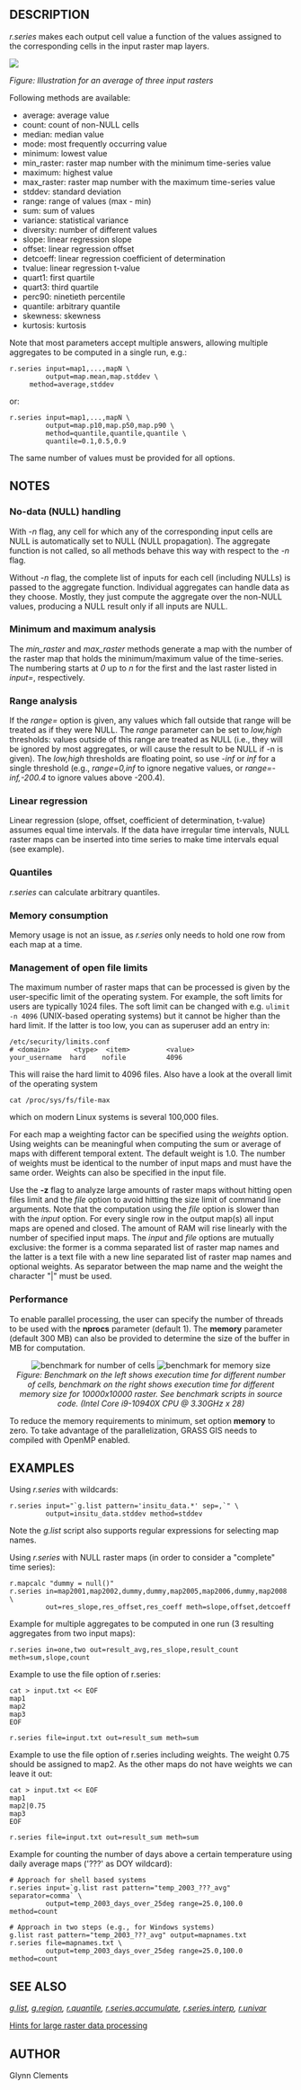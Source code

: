 ## DESCRIPTION

*r.series* makes each output cell value a function of the values
assigned to the corresponding cells in the input raster map layers.

![](r_series.png)

*Figure: Illustration for an average of three input rasters*

Following methods are available:

- average: average value
- count: count of non-NULL cells
- median: median value
- mode: most frequently occurring value
- minimum: lowest value
- min_raster: raster map number with the minimum time-series value
- maximum: highest value
- max_raster: raster map number with the maximum time-series value
- stddev: standard deviation
- range: range of values (max - min)
- sum: sum of values
- variance: statistical variance
- diversity: number of different values
- slope: linear regression slope
- offset: linear regression offset
- detcoeff: linear regression coefficient of determination
- tvalue: linear regression t-value
- quart1: first quartile
- quart3: third quartile
- perc90: ninetieth percentile
- quantile: arbitrary quantile
- skewness: skewness
- kurtosis: kurtosis

Note that most parameters accept multiple answers, allowing multiple
aggregates to be computed in a single run, e.g.:

```shell
r.series input=map1,...,mapN \
         output=map.mean,map.stddev \
     method=average,stddev
```

or:

```shell
r.series input=map1,...,mapN \
         output=map.p10,map.p50,map.p90 \
         method=quantile,quantile,quantile \
         quantile=0.1,0.5,0.9
```

The same number of values must be provided for all options.

## NOTES

### No-data (NULL) handling

With *-n* flag, any cell for which any of the corresponding input cells
are NULL is automatically set to NULL (NULL propagation). The aggregate
function is not called, so all methods behave this way with respect to
the *-n* flag.

Without *-n* flag, the complete list of inputs for each cell (including
NULLs) is passed to the aggregate function. Individual aggregates can
handle data as they choose. Mostly, they just compute the aggregate over
the non-NULL values, producing a NULL result only if all inputs are
NULL.

### Minimum and maximum analysis

The *min_raster* and *max_raster* methods generate a map with the number
of the raster map that holds the minimum/maximum value of the
time-series. The numbering starts at *0* up to *n* for the first and the
last raster listed in *input=*, respectively.

### Range analysis

If the *range=* option is given, any values which fall outside that
range will be treated as if they were NULL. The *range* parameter can be
set to *low,high* thresholds: values outside of this range are treated
as NULL (i.e., they will be ignored by most aggregates, or will cause
the result to be NULL if -n is given). The *low,high* thresholds are
floating point, so use *-inf* or *inf* for a single threshold (e.g.,
*range=0,inf* to ignore negative values, or *range=-inf,-200.4* to
ignore values above -200.4).

### Linear regression

Linear regression (slope, offset, coefficient of determination, t-value)
assumes equal time intervals. If the data have irregular time intervals,
NULL raster maps can be inserted into time series to make time intervals
equal (see example).

### Quantiles

*r.series* can calculate arbitrary quantiles.

### Memory consumption

Memory usage is not an issue, as *r.series* only needs to hold one row
from each map at a time.

### Management of open file limits

The maximum number of raster maps that can be processed is given by the
user-specific limit of the operating system. For example, the soft
limits for users are typically 1024 files. The soft limit can be changed
with e.g. `ulimit -n 4096` (UNIX-based operating systems) but it cannot
be higher than the hard limit. If the latter is too low, you can as
superuser add an entry in:

```shell
/etc/security/limits.conf
# <domain>      <type>  <item>         <value>
your_username  hard    nofile          4096
```

This will raise the hard limit to 4096 files. Also have a look at the
overall limit of the operating system

```shell
cat /proc/sys/fs/file-max
```

which on modern Linux systems is several 100,000 files.

For each map a weighting factor can be specified using the *weights*
option. Using weights can be meaningful when computing the sum or
average of maps with different temporal extent. The default weight is
1.0. The number of weights must be identical to the number of input maps
and must have the same order. Weights can also be specified in the input
file.

Use the **-z** flag to analyze large amounts of raster maps without
hitting open files limit and the *file* option to avoid hitting the size
limit of command line arguments. Note that the computation using the
*file* option is slower than with the *input* option. For every single
row in the output map(s) all input maps are opened and closed. The
amount of RAM will rise linearly with the number of specified input
maps. The *input* and *file* options are mutually exclusive: the former
is a comma separated list of raster map names and the latter is a text
file with a new line separated list of raster map names and optional
weights. As separator between the map name and the weight the character
"\|" must be used.

### Performance

To enable parallel processing, the user can specify the number of
threads to be used with the **nprocs** parameter (default 1). The
**memory** parameter (default 300 MB) can also be provided to determine
the size of the buffer in MB for computation.

<div align="center" style="margin: 10px">

<img src="r_series_benchmark_size.png" data-border="0"
alt="benchmark for number of cells" />
<img src="r_series_benchmark_memory.png" data-border="0"
alt="benchmark for memory size" />  
*Figure: Benchmark on the left shows execution time for different number
of cells, benchmark on the right shows execution time for different
memory size for 10000x10000 raster. See benchmark scripts in source
code. (Intel Core i9-10940X CPU @ 3.30GHz x 28)*

</div>

To reduce the memory requirements to minimum, set option **memory** to
zero. To take advantage of the parallelization, GRASS GIS needs to
compiled with OpenMP enabled.

## EXAMPLES

Using *r.series* with wildcards:  

```shell
r.series input="`g.list pattern='insitu_data.*' sep=,`" \
         output=insitu_data.stddev method=stddev
```

Note the *g.list* script also supports regular expressions for selecting
map names.

Using *r.series* with NULL raster maps (in order to consider a
"complete" time series):  

```shell
r.mapcalc "dummy = null()"
r.series in=map2001,map2002,dummy,dummy,map2005,map2006,dummy,map2008 \
         out=res_slope,res_offset,res_coeff meth=slope,offset,detcoeff
```

Example for multiple aggregates to be computed in one run (3 resulting
aggregates from two input maps):

```shell
r.series in=one,two out=result_avg,res_slope,result_count meth=sum,slope,count
```

Example to use the file option of r.series:

```shell
cat > input.txt << EOF
map1
map2
map3
EOF

r.series file=input.txt out=result_sum meth=sum
```

Example to use the file option of r.series including weights. The weight
0.75 should be assigned to map2. As the other maps do not have weights
we can leave it out:

```shell
cat > input.txt << EOF
map1
map2|0.75
map3
EOF

r.series file=input.txt out=result_sum meth=sum
```

Example for counting the number of days above a certain temperature
using daily average maps ('???' as DOY wildcard):

```shell
# Approach for shell based systems
r.series input=`g.list rast pattern="temp_2003_???_avg" separator=comma` \
         output=temp_2003_days_over_25deg range=25.0,100.0 method=count

# Approach in two steps (e.g., for Windows systems)
g.list rast pattern="temp_2003_???_avg" output=mapnames.txt
r.series file=mapnames.txt \
         output=temp_2003_days_over_25deg range=25.0,100.0 method=count
```

## SEE ALSO

*[g.list](g.list.md), [g.region](g.region.md),
[r.quantile](r.quantile.md),
[r.series.accumulate](r.series.accumulate.md),
[r.series.interp](r.series.interp.md), [r.univar](r.univar.md)*

[Hints for large raster data
processing](https://grasswiki.osgeo.org/wiki/Large_raster_data_processing)

## AUTHOR

Glynn Clements
